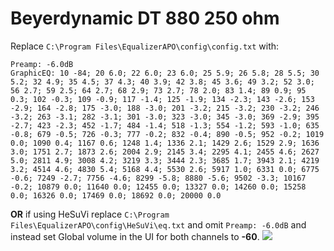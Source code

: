# Beyerdynamic DT 880 250 ohm
Replace `C:\Program Files\EqualizerAPO\config\config.txt` with:
```
Preamp: -6.0dB
GraphicEQ: 10 -84; 20 6.0; 22 6.0; 23 6.0; 25 5.9; 26 5.8; 28 5.5; 30 5.2; 32 4.9; 35 4.5; 37 4.3; 40 3.9; 42 3.8; 45 3.6; 49 3.2; 52 3.0; 56 2.7; 59 2.5; 64 2.7; 68 2.9; 73 2.7; 78 2.0; 83 1.4; 89 0.9; 95 0.3; 102 -0.3; 109 -0.9; 117 -1.4; 125 -1.9; 134 -2.3; 143 -2.6; 153 -2.9; 164 -2.8; 175 -3.0; 188 -3.0; 201 -3.2; 215 -3.2; 230 -3.2; 246 -3.2; 263 -3.1; 282 -3.1; 301 -3.0; 323 -3.0; 345 -3.0; 369 -2.9; 395 -2.7; 423 -2.3; 452 -1.7; 484 -1.4; 518 -1.3; 554 -1.2; 593 -1.0; 635 -0.8; 679 -0.5; 726 -0.3; 777 -0.2; 832 -0.4; 890 -0.5; 952 -0.2; 1019 0.0; 1090 0.4; 1167 0.6; 1248 1.4; 1336 2.1; 1429 2.6; 1529 2.9; 1636 3.0; 1751 2.7; 1873 2.6; 2004 2.9; 2145 3.4; 2295 4.1; 2455 4.6; 2627 5.0; 2811 4.9; 3008 4.2; 3219 3.3; 3444 2.3; 3685 1.7; 3943 2.1; 4219 3.2; 4514 4.6; 4830 5.4; 5168 4.4; 5530 2.6; 5917 1.0; 6331 0.0; 6775 -0.6; 7249 -2.7; 7756 -4.6; 8299 -5.8; 8880 -5.6; 9502 -3.3; 10167 -0.2; 10879 0.0; 11640 0.0; 12455 0.0; 13327 0.0; 14260 0.0; 15258 0.0; 16326 0.0; 17469 0.0; 18692 0.0; 20000 0.0
```
**OR** if using HeSuVi replace `C:\Program Files\EqualizerAPO\config\HeSuVi\eq.txt` and omit `Preamp: -6.0dB` and instead set Global volume in the UI for both channels to **-60**.
![](https://raw.githubusercontent.com/jaakkopasanen/AutoEq/master/results/Headphone.com/innerfidelity/onear/Beyerdynamic%20DT%20880%20250%20ohm/Beyerdynamic%20DT%20880%20250%20ohm.png)